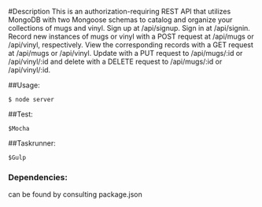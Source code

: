 #Description
This is an authorization-requiring REST API that utilizes MongoDB with two Mongoose schemas to catalog and organize your collections of mugs and vinyl. Sign up at /api/signup. Sign in at /api/signin. Record new instances of mugs or vinyl with a POST request at /api/mugs or /api/vinyl, respectively. View the corresponding records with a GET request at /api/mugs or /api/vinyl. Update with a PUT request to /api/mugs/:id or /api/vinyl/:id and delete with a DELETE request to /api/mugs/:id or /api/vinyl/:id.

##Usage:

```
$ node server
```

##Test:
```
$Mocha
```
##Taskrunner:
```
$Gulp
```

### Dependencies:
can be found by consulting package.json 
